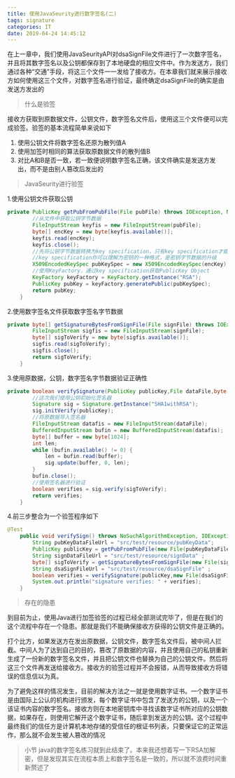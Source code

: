 ```yaml
---
title: 使用JavaSeurity进行数字签名(二)
tags: signature
categories: IT
date: 2019-04-24 14:45:12
---
```


在上一章中，我们使用JavaSeurityAPI对dsaSignFile文件进行了一次数字签名，并且将其数字签名以及公钥都保存到了本地硬盘的相应文件中。作为发送方，我们通过各种“交通”手段，将这三个文件一一发给了接收方。在本章我们就来展示接收方如何使用这三个文件，对数字签名进行验证，最终确定dsaSignFile的确实是由发送方发出的

>什么是验签

接收方获取到原数据文件，公钥文件，数字签名文件后，使用这三个文件便可以完成验签。验签的基本流程简单来说如下

1. 使用公钥文件将数字签名还原为散列值A
2. 使用加签时相同的算法获取原数据文件的散列值B
3. 对比A和B是否一致，若一致便说明数字签名正确，该文件确实是发送方发出，而不是由别人篡改后发出的

>JavaSeurity进行验签

1.使用公钥文件获取公钥
```java
private PublicKey getPubFromPubFile(File pubFile) throws IOException, NoSuchAlgorithmException, InvalidKeySpecException {
        //从文件中获取公钥字节数据
        FileInputStream keyfis = new FileInputStream(pubFile);
        byte[] encKey = new byte[keyfis.available()];
        keyfis.read(encKey);
        keyfis.close();
        //先将公钥字节数据转换为key specification，只有key specification才能使用KeyFactory转化为PublicKey Object
        //key specification你可以理解为密钥的一种格式，是密钥字节数据的升级
        X509EncodedKeySpec pubKeySpec = new X509EncodedKeySpec(encKey);
        //使用KeyFactory，通过key specification获取PublicKey Object
        KeyFactory keyFactory = KeyFactory.getInstance("RSA");
        PublicKey pubKey = keyFactory.generatePublic(pubKeySpec);
        return pubKey;
    }
```

2.使用数字签名文件获取数字签名字节数据
```java
private byte[] getSignatureBytesFromSignFile(File signFile) throws IOException {
        FileInputStream sigfis = new FileInputStream(signFile);
        byte[] sigToVerify = new byte[sigfis.available()];
        sigfis.read(sigToVerify);
        sigfis.close();
        return sigToVerify;
    }
```

3.使用原数据，公钥，数字签名字节数据验证正确性
```java
private boolean verifySignature(PublicKey publicKey,File dataFile,byte[] sigToVerify) throws NoSuchAlgorithmException, InvalidKeyException, IOException, SignatureException {
        //这次我们使用公钥初始化签名器
        Signature sig = Signature.getInstance("SHA1withRSA");
        sig.initVerify(publicKey);
        //将原数据导入签名器
        FileInputStream datafis = new FileInputStream(dataFile);
        BufferedInputStream bufin = new BufferedInputStream(datafis);
        byte[] buffer = new byte[1024];
        int len;
        while (bufin.available() != 0) {
            len = bufin.read(buffer);
            sig.update(buffer, 0, len);
        }
        bufin.close();
        //使用签名器进行验证
        boolean verifies = sig.verify(sigToVerify);
        return verifies;
    }
```

4.前三步整合为一个验签程序如下
```java
@Test
    public void verifySign() throws NoSuchAlgorithmException, IOException, InvalidKeySpecException, SignatureException, InvalidKeyException {
        String pubKeyDataFileUrl = "src/test/resource/pubKeyData";
        PublicKey publicKey = getPubFromPubFile(new File(pubKeyDataFileUrl));
        String signDataFileUrl = "src/test/resource/signData" ;
        byte[] sigToVerify = getSignatureBytesFromSignFile(new File(signDataFileUrl));
        String dsaSignFileUrl = "src/test/resource/dsaSignFile" ;
        boolean verifies = verifySignature(publicKey,new File(dsaSignFileUrl),sigToVerify);
        System.out.println("signature verifies: " + verifies);
    }
```

>存在的隐患

到目前为止，使用Java进行加签验签的过程已经全部测试完毕了，但是在我们的这个流程中存在一个隐患。那就是我们不能确保接收方获得的公钥文件是正确的。

打个比方，如果发送方在发出原数据，公钥文件，数字签名文件后，被中间人拦截。中间人为了达到自己的目的，篡改了原数据的内容，并且使用自己的私钥重新生成了一份新的数字签名文件，并且把公钥文件也替换为自己的公钥文件。然后将这三个文件再发送给接收方。接收方的验签过程并不会报错，从而导致接收方将错误的信息信以为真。

为了避免这样的情况发生，目前的解决方法之一就是使用数字证书。一个数字证书是由国际上公认的机构进行颁发，每个数字证书中包含了发送方的公钥，以及一个该证书内容的数字签名。接收方则在本地密钥库中寻找该数字证书所对应的公钥数据，如果存在，则使用它解开这个数字证书，随后拿到发送方的公钥。这个过程中最终我们的信任方是计算机本地存储的受信任的根证书列表，只要保证它的正常运作，那么就不会发生被人篡改的情况

>小节
java的数字签名练习就到此结束了。本来我还想着写一下RSA加解密，但是发现其实在流程本质上和数字签名是一致的，所以就不浪费时间重新赘述了